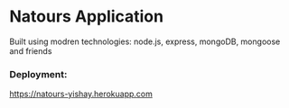 # Natours Application

Built using modren technologies: node.js, express, mongoDB, mongoose and friends
### Deployment:
https://natours-yishay.herokuapp.com 

